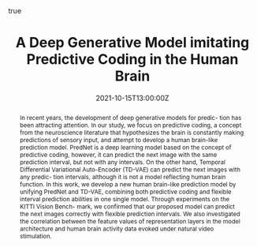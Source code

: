 ---
abstract: In recent years, the development of deep generative models for predic- tion has been attracting attention. In our study, we focus on predictive coding, a concept from the neuroscience literature that hypothesizes the brain is constantly making predictions of sensory input, and attempt to develop a human brain-like prediction model. PredNet is a deep learning model based on the concept of predictive coding, however, it can predict the next image with the same prediction interval, but not with any intervals. On the other hand, Temporal Differential Variational Auto-Encoder (TD-VAE) can predict the next images with any predic- tion intervals, although it is not a model reflecting human brain function. In this work, we develop a new human brain-like prediction model by unifying PredNet and TD-VAE, combining both predictive coding and flexible interval prediction abilities in one single model. Through experiments on the KITTI Vision Bench- mark, we confirmed that our proposed model can predict the next images correctly with flexible prediction intervals. We also investigated the correlation between the feature values of representation layers in the model architecture and human brain activity data evoked under natural video stimulation.
doi: ""
address:
all_day: true
authors: [Eri Kuroda, Shinji Nishimoto, Satoshi Nishida, Ichiro Kobayashi]
date: "2021-10-15T13:00:00Z"
date_end: "2021-10-18T15:00:00Z"
event: The 22nd International Symposium on Advanced Intelligent Systems (ISIS2021)
event_url: http://isis2021.org
featured: false
image:
  caption: ''
  focal_point: Right
links:
location: Cheongju, Korea
math: true
projects:
- internal-project
publishDate: "2021-10-15T00:00:00Z"
slides: 
summary: The 22nd International Symposium on Advanced Intelligent Systems (ISIS2021)
tags: []
title: A Deep Generative Model imitating Predictive Coding in the Human Brain
url_code: ""
url_pdf: ""
url_slides: ""
url_video: ""
---